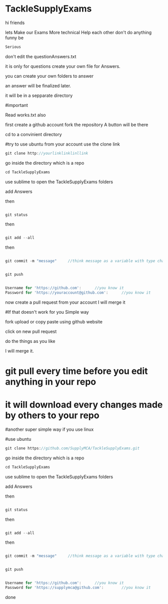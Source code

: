 # TackleSupplyExams

hi friends 

lets Make our Exams More technical
Help each other
don't do anything funny be 


```javascript
Serious
```

don't edit the questionAnswers.txt 

it is only for questions
create your own file for Answers.

you can create your own folders to answer 

an answer 
will be finalized later.


it will be in a sepparate directory


#important

Read works.txt also 


⁠⁠⁠first
create a github account
fork the repository A button will be there

cd to a convinient directory

#try to use ubuntu 
from your account 
use the clone link


```javascript
git clone http://yourlinklinklinllink
```
go inside the directory which is  a repo

```javascript
cd TackleSupplyExams
```

use sublime to open the TackleSupplyExams folders

add Answers

then

```javascript

git status

```
then

```javascript

git add --all

```

then

```javascript

git commit -m "message"     //think message as a variable with type char you can change it ;)

```


```javascript

git push 

```


```javascript

Username for 'https://github.com':  	//you know it
Password for 'https://youraccount@github.com': 		//you know it
```


now create a pull request from your account I will merge it 


#If that doesn't work for you Simple way

fork
upload or copy paste using github website

click on new pull request

do the things as you like

I will merge it.

# git pull every time before you edit anything in your repo
# it will download every changes made by others to your repo

#another super simple way if you use linux

#use ubuntu


```javascript
git clone https://github.com/SupplyMCA/TackleSupplyExams.git
```
go inside the directory which is  a repo

```javascript
cd TackleSupplyExams
```

use sublime to open the TackleSupplyExams folders

add Answers

then

```javascript

git status

```
then

```javascript

git add --all

```

then

```javascript

git commit -m "message"     //think message as a variable with type char you can change it ;)

```


```javascript

git push 

```


```javascript

Username for 'https://github.com':  	//you know it
Password for 'https://supplymca@github.com': 		//you know it
```


done

